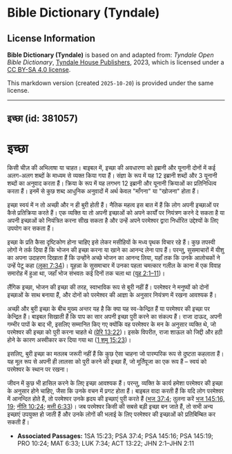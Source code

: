 # Bible Dictionary (Tyndale)

## License Information

**Bible Dictionary (Tyndale)** is based on and adapted from: _Tyndale Open Bible Dictionary_, [Tyndale House Publishers](https://tyndaleopenresources.com/), 2023, which is licensed under a [CC BY-SA 4.0 license](https://creativecommons.org/licenses/by-sa/4.0/legalcode.en).

This markdown version (created `2025-10-20`) is provided under the same license.



--------------------------------

## इच्छा (id: 381057)

इच्छा
=====

किसी चीज़ की अभिलाषा या चाहत। बाइबल में, इच्छा की अवधारणा को इब्रानी और यूनानी दोनों में कई अलग\-अलग शब्दों के माध्यम से व्यक्त किया गया हैं। संज्ञा के रूप में यह 12 इब्रानी शब्दों और 3 यूनानी शब्दों का अनुवाद करता हैं। क्रिया के रूप में यह लगभग 12 इब्रानी और यूनानी क्रियाओं का प्रतिनिधित्व करता हैं। इनमें से कुछ शब्द आधुनिक अनुवादों में अर्थ केवल "माँगना" या "खोजना" होता हैं।

इच्छा स्वयं में न तो अच्छी और न ही बुरी होती हैं। नैतिक महत्व इस बात में हैं कि लोग अपनी इच्छाओं पर कैसे प्रतिक्रिया करते हैं। एक व्यक्ति या तो अपनी इच्छाओं को अपने कार्यों पर नियंत्रण करने दे सकता है या अपनी इच्छाओं को नियंत्रित करना सीख सकता है और उन्हें अपने परमेश्वर द्वारा निर्धारित उद्देश्यों के लिए उपयोग कर सकता हैं।

इच्छा के प्रति कैसा दृष्टिकोण होना चाहिए इसे लेकर मसीहियों के मध्य पृथक विचार रहे हैं। कुछ तपस्वी लोगों ने तर्क दिया हैं कि भोजन की इच्छा करना या खाने का आनन्द लेना पाप हैं। परन्तु, सुसमाचारों में यीशु का अपना उदाहरण दिखाता हैं कि उन्होंने अच्छे भोजन का आनन्द लिया, यहाँ तक कि उनके आलोचकों ने उन्हें पेटू कहा ([लूका 7:34](https://ref.ly/Luke7:34))। यूहन्ना के सुसमाचार में उनका पहला चमत्कार गलील के काना में एक विवाह समारोह में हुआ था, जहाँ भोज संभवतः कई दिनों तक चला था ([यूह 2:1–11](https://ref.ly/John2:1-John2:11))।

लैंगिक इच्छा, भोजन की इच्छा की तरह, स्वाभाविक रूप से बुरी नहीं हैं। परमेश्वर ने मनुष्यों को दोनों इच्छाओं के साथ बनाया हैं, और दोनों को परमेश्वर की आज्ञा के अनुसार नियंत्रण में रखना आवश्यक हैं।

अच्छी और बुरी इच्छा के बीच मुख्य अन्तर यह है कि क्या यह स्व\-केन्द्रित हैं या परमेश्वर की इच्छा पर केन्द्रित हैं। बाइबल सिखाती हैं कि पाप का सार अपनी इच्छा पुरी करने का संकल्प हैं। राजा दाऊद, अपनी गम्भीर पापों के बाद भी, इसलिए सम्मानित किए गए क्योंकि वह परमेश्वर के मन के अनुसार व्यक्ति थे, जो परमेश्वर की इच्छा को पुरी करना चाहते थे ([प्रेरि 13:22](https://ref.ly/Acts13:22))। इसके विपरीत, राजा शाऊल को जिद्दी और हठी होने के कारण अस्वीकार कर दिया गया था ([1 शमू 15:23](https://ref.ly/1Sam15:23))।

इसलिए, बुरी इच्छा का मतलब जरूरी नहीं हैं कि कुछ ऐसा चाहना जो पारम्परिक रूप से दुष्टता कहलाता हैं। यह मूल रूप से अपनी ही लालसा को पुरी करने की इच्छा हैं, जो मूर्तिपूजा का एक रूप हैं – स्वयं को परमेश्वर के स्थान पर रखना।

जीवन में कुछ भी हासिल करने के लिए इच्छा आवश्यक हैं। परन्तु, व्यक्ति के कार्य हमेशा परमेश्वर की इच्छा के अनुसार होने चाहिए, जैसा कि उनके वचन में प्रगट होता हैं। बाइबल वादा करती हैं कि यदि लोग परमेश्वर में आनन्दित होते हैं, तो परमेश्वर उनके हृदय की इच्छाएं पुरी करते हैं ([भज 37:4](https://ref.ly/Ps37:4); तुलना करें [भज 145:16, 19](https://ref.ly/Ps145:16); [नीति 10:24](https://ref.ly/Prov10:24); [मत्ती 6:33](https://ref.ly/Matt6:33))। जब परमेश्वर किसी की सबसे बड़ी इच्छा बन जाते हैं, तो सभी अन्य इच्छाएं उपयुक्त हो जाती हैं और उनके लोगों की भलाई के लिए परमेश्वर की इच्छाओं को प्रतिबिम्बित कर सकती हैं।

* **Associated Passages:** 1SA 15:23; PSA 37:4; PSA 145:16; PSA 145:19; PRO 10:24; MAT 6:33; LUK 7:34; ACT 13:22; JHN 2:1–JHN 2:11

